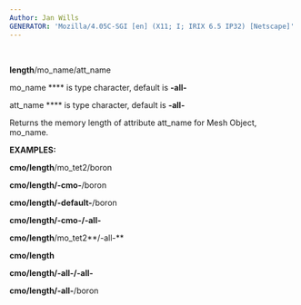 ```yaml
---
Author: Jan Wills
GENERATOR: 'Mozilla/4.05C-SGI [en] (X11; I; IRIX 6.5 IP32) [Netscape]'
---
```


 

**length**/mo\_name/att\_name

mo\_name **** is type character, default is **-all-**

att\_name **** is type character, default is **-all-**

Returns the memory length of attribute att\_name for Mesh Object,
mo\_name.

 **EXAMPLES:**

  **cmo/length**/mo\_tet2/boron

  **cmo/length/-cmo-**/boron

  **cmo/length/-default-**/boron

  **cmo/length/-cmo-/-all-**

  **cmo/length**/mo\_tet2**/-all-**

  **cmo/length**

  **cmo/length/-all-/-all-**

  **cmo/length/-all-**/boron
